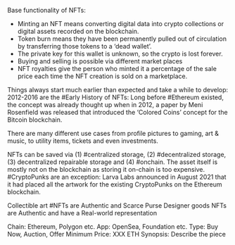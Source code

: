 Base functionality of NFTs:                                 
-   Minting an NFT means converting digital data into crypto collections or digital assets recorded on the blockchain. 
-   Token burn means they have been permanently pulled out of circulation by transferring those tokens to a ‘dead wallet’. 
-   The private key for this wallet is unknown, so the crypto is lost forever.
-   Buying and selling is possible via different market places
-   NFT royalties give the person who minted it a percentage of the sale price each time the NFT creation is sold on a marketplace. 

Things always start much earlier than expected and take a while to develop: 2012-2016 are the #Early History of NFTs: Long before #Ethereum existed, the concept was already thought up when in 2012, a paper by Meni Rosenfield was released that introduced the ‘Colored Coins’ concept for the Bitcoin blockchain.

There are many different use cases from profile pictures to gaming, art & music, to utility items, tickets and even investments.

NFTs can be saved via (1) #centralized storage, (2) #decentralized storage, (3) decentralized repairable storage and (4) #onchain. The asset itself is mostly not on the blockchain as storing it on-chain is too expensive. #CryptoPunks are an exception: Larva Labs announced in August 2021 that it 
had placed all the artwork for the existing CryptoPunks on the Ethereum blockchain. 


Collectible art #NFTs are Authentic and Scarce
Purse Designer goods NFTs are Authentic and have a Real-world representation

Chain: Ethereum, Polygon etc.
App: OpenSea, Foundation etc.
Type: Buy Now, Auction, Offer
Minimum Price: XXX ETH
Synopsis: Describe the piece
